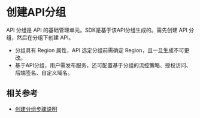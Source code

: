 # 创建API分组

API 分组是 API 的基础管理单元。SDK是基于该API分组生成的。需先创建 API 分组，然后在分组下创建 API。
- 分组具有 Region 属性，API 选定分组前需确定 Region，且一旦生成不可更改。
- 基于API分组，用户需发布服务，还可配置基于分组的流控策略、授权访问、后端签名、自定义域名。



## 相关参考

- [创建分组步骤说明](../Operation-Guide/Create-APIGroup/Create-APIGroup.md)
          



